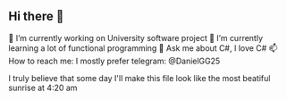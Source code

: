 ## Hi there 👋

🔭 I’m currently working on University software project
🌱 I’m currently learning a lot of functional programming
💬 Ask me about C#, I love C#
📫 How to reach me: I mostly prefer telegram: @DanielGG25

I truly believe that some day I'll make this file look like the most beatiful sunrise at 4:20 am
